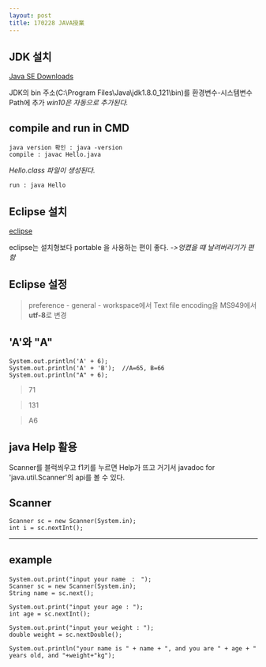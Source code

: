 ```yaml
---
layout: post
title: 170228 JAVA授業
---
```


## JDK 설치
[Java SE Downloads](http://www.oracle.com/technetwork/java/javase/downloads/index.html)

JDK의 bin 주소(C:\Program Files\Java\jdk1.8.0_121\bin)를 환경변수-시스템변수 Path에 추가
*win10은 자동으로 추가된다.*

## compile and run in CMD
    java version 확인 : java -version
    compile : javac Hello.java
*Hello.class 파일이 생성된다.*

    run : java Hello


## Eclipse 설치
[eclipse](eclipse.org)

eclipse는 설치형보다 portable 을 사용하는 편이 좋다.
*->엉켰을 떄 날려버리기가 편함*

## Eclipse 설정
> preference - general - workspace에서 Text file encoding을  MS949에서 **utf-8**로 변경

## 'A'와 "A"
    System.out.println('A' + 6);
    System.out.println('A' + 'B');	//A=65, B=66
    System.out.println("A" + 6);

> 71

> 131

> A6

## java Help 활용
Scanner를 블럭씌우고 f1키를 누르면 Help가 뜨고 거기서 javadoc for 'java.util.Scanner'의 api를 볼 수 있다.


## Scanner

    Scanner sc = new Scanner(System.in);
    int i = sc.nextInt();


----------
## example

    System.out.print("input your name　:　");
	Scanner sc = new Scanner(System.in);
	String name = sc.next();

	System.out.print("input your age : ");
	int age = sc.nextInt();
		
	System.out.print("input your weight : ");
	double weight = sc.nextDouble();

	System.out.println("your name is " + name + ", and you are " + age + " years old, and "+weight+"kg");


